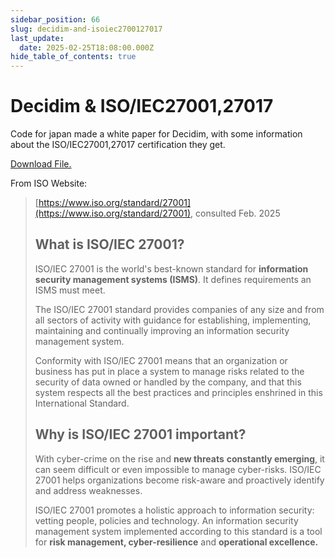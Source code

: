 ```yaml
---
sidebar_position: 66
slug: decidim-and-isoiec2700127017
last_update:
  date: 2025-02-25T18:08:00.000Z
hide_table_of_contents: true
---
```


# Decidim & ISO/IEC27001,27017


Code for japan made a white paper for Decidim, with some information about the ISO/IEC27001,27017 certification they get.


<a href="/storage/1743700393927.pdf" target="_blank">Download File. </a>


From ISO Website: 

> [https://www.iso.org/standard/27001](https://www.iso.org/standard/27001), consulted Feb. 2025
>
> ## What is ISO/IEC 27001?
>
>
> ISO/IEC 27001 is the world's best-known standard for **information security management systems (ISMS)**. It defines requirements an ISMS must meet.
>
>
> The ISO/IEC 27001 standard provides companies of any size and from 
> all sectors of activity with guidance for establishing, implementing, 
> maintaining and continually improving an information security management
>  system.
>
>
> Conformity with ISO/IEC 27001 means that an organization or business 
> has put in place a system to manage risks related to the security of 
> data owned or handled by the company, and that this system respects all 
> the best practices and principles enshrined in this International 
> Standard.
>
>
> ## Why is ISO/IEC 27001 important?
>
>
> With cyber-crime on the rise and **new threats** **constantly emerging**,
>  it can seem difficult or even impossible to manage cyber-risks. ISO/IEC
>  27001 helps organizations become risk-aware and proactively identify 
> and address weaknesses.
>
>
> ISO/IEC 27001 promotes a holistic approach to information security: 
> vetting people, policies and technology. An information security 
> management system implemented according to this standard is a tool for **risk management, cyber-resilience** and **operational excellence.**
>
>


      
